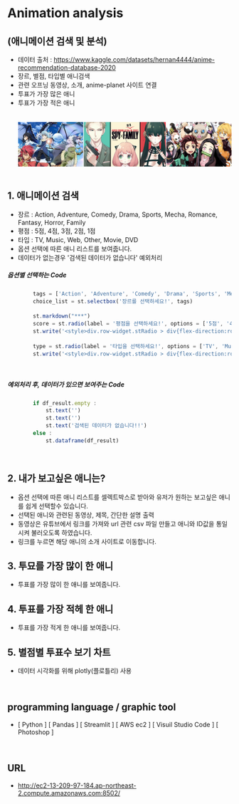 # Animation analysis
## (애니메이션 검색 및 분석)
- 데이터 출처 : https://www.kaggle.com/datasets/hernan4444/anime-recommendation-database-2020
- 장르, 별점, 타입별 애니검색
- 관련 오프닝 동영상, 소개, anime-planet 사이트 연결
- 투표가 가장 많은 애니
- 투표가 가장 적은 애니
<br /><br /><br />
![title](./data/img/main_img.jpg)
<br /><br />

## 1. 애니메이션 검색
- 장르 : Action, Adventure, Comedy, Drama, Sports, Mecha, Romance, Fantasy, Horror, Family
- 평점 : 5점, 4점, 3점, 2점, 1점
- 타입 : TV, Music, Web, Other, Movie, DVD
- 옵션 선택에 따른 애니 리스트를 보여줍니다.
- 데이터가 없는경우 '검색된 데이터가 없습니다' 예외처리

#####  옵션별 선택하는 Code
```js
        tags = ['Action', 'Adventure', 'Comedy', 'Drama', 'Sports', 'Mecha','Romance', 'Fantasy', 'Horror','Family']
        choice_list = st.selectbox('장르를 선택하세요!', tags)

        st.markdown("***")
        score = st.radio(label = '평점을 선택하세요!', options = ['5점', '4점', '3점', '2점', '1점'])
        st.write('<style>div.row-widget.stRadio > div{flex-direction:row;}</style>', unsafe_allow_html=True)

        type = st.radio(label = '타입을 선택하세요!', options = ['TV', 'Music', 'Web', 'Other', 'Movie', 'DVD'])
        st.write('<style>div.row-widget.stRadio > div{flex-direction:row;}</style>', unsafe_allow_html=True)

```
<br />

#####  예외처리 후, 데이터가 있으면 보여주는 Code
```js
        if df_result.empty :
            st.text('')
            st.text('')                         
            st.text('검색된 데이터가 없습니다!!')
        else :
            st.dataframe(df_result)  
```
<br />

## 2. 내가 보고싶은 애니는?
- 옵션 선택에 따른 애니 리스트를 셀렉트박스로 받아와
  유저가 원하는 보고싶은 애니를 쉽게 선택할수 있습니다.
- 선택된 애니와 관련된 동영상, 제목, 간단한 설명 출력
- 동영상은 유튜브에서 링크를 가져와 url 관련 csv 파일 만들고
  애니와 ID값을 통일시켜 불러오도록 하였습니다.
- 링크를 누르면 해당 애니의 소개 사이트로 이동합니다.

## 3. 투묘를 가장 많이 한 애니
- 투표를 가장 많이 한 애니를 보여줍니다.

## 4. 투표를 가장 적헤 한 애니
- 투표를 가장 적게 한 애니를 보여줍니다.

## 5. 별점별 투표수 보기 차트
- 데이터 시각화를 위해 plotly(플로틀리) 사용
<br />

## programming language / graphic tool
- [ Python ] [ Pandas ] [ Streamlit ] [ AWS ec2 ] [ Visuil Studio Code ] [ Photoshop ]
<br />

## URL   
- http://ec2-13-209-97-184.ap-northeast-2.compute.amazonaws.com:8502/
